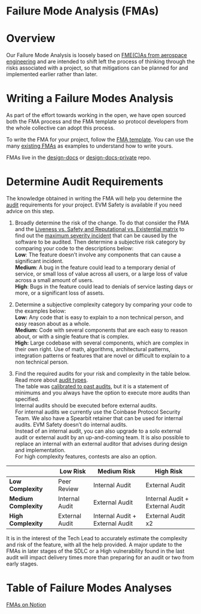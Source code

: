 # Failure Mode Analysis (FMAs)

# Overview
Our Failure Mode Analysis is loosely based on [FME(C)As from aerospace engineering](https://en.wikipedia.org/wiki/Failure_mode_and_effects_analysis) and are intended to shift left the process of thinking through the risks associated with a project, so that mitigations can be planned for and implemented earlier rather than later.

# Writing a Failure Modes Analysis
As part of the effort towards working in the open, we have open sourced both the FMA process and the FMA template so protocol developers from the whole collective can adopt this process. 

To write the FMA for your project, follow the [FMA template](https://github.com/ethereum-optimism/design-docs/blob/main/assets/fma-template.md). You can use the many [existing FMAs](https://github.com/ethereum-optimism/design-docs/tree/main/security) as examples to understand how to write yours.

FMAs live in the [design-docs](https://github.com/ethereum-optimism/design-docs/blob/main/security/failure-modes-analysis.md) or [design-docs-private](https://github.com/ethereum-optimism/design-docs-private) repo.

# Determine Audit Requirements
The knowledge obtained in writing the FMA will help you determine the [audit](./audits.md) requirements for your project. EVM Safety is available if you need advice on this step.

1. Broadly determine the risk of the change. To do that consider the FMA and the [Liveness vs. Safety and Reputational vs. Existential matrix](https://gov.optimism.io/t/op-labs-audit-framework-when-to-get-external-security-review-and-how-to-prepare-for-it/6864#what-code-should-be-audited-3) to find out the [maximum severity incident](https://www.notion.so/Incident-Management-17268107b18d4c7492cab3d319d30533?pvs=21) that can be caused by the software to be audited. Then determine a subjective risk category by comparing your code to the descriptions below:
<br>**Low**: The feature doesn’t involve any components that can cause a significant incident.
<br>**Medium**: A bug in the feature could lead to a temporary denial of service, or small loss of value across all users, or a large loss of value across a small amount of users.
<br>**High**: Bugs in the feature could lead to denials of service lasting days or more, or a significant loss of assets.

2. Determine a subjective complexity category by comparing your code to the examples below:
<br>**Low:** Any code that is easy to explain to a non technical person, and easy reason about as a whole.
<br>**Medium:** Code with several components that are each easy to reason about, or with a single feature that is complex.
<br>**High:** Large codebase with several components, which are complex in their own right. Use of math, algorithms, architectural patterns, integration patterns or features that are novel or difficult to explain to a non technical person.

3. Find the required audits for your risk and complexity in the table below. Read more about [audit types](https://www.notion.so/About-the-Audit-Process-1b9f153ee162805e8adcd2d50237c622?pvs=21).
<br>The table was [calibrated to past audits](https://www.notion.so/Calibration-1bbf153ee16280d0a17adebee7f797e3?pvs=21), but it is a statement of minimums and you always have the option to execute more audits than specified.
<br>Internal audits should be executed before external audits.
<br>For internal audits we currently use the Coinbase Protocol Security Team. We also have a Spearbit retainer that can be used for internal audits. EVM Safety doesn’t do internal audits.
<br>Instead of an internal audit, you can also upgrade to a solo external audit or external audit by an up-and-coming team. It is also possible to replace an internal with an external auditor that advises during design and implementation.
<br>For high complexity features, contests are also an option. 

|  | **Low Risk** | **Medium Risk** | **High Risk** |
| --- | --- | --- | --- |
| **Low Complexity** | Peer Review | Internal Audit | External Audit |
| **Medium Complexity** | Internal Audit | External Audit | Internal Audit + External Audit |
| **High Complexity** | External Audit | Internal Audit + External Audit | External Audit x2 |

It is in the interest of the Tech Lead to accurately estimate the complexity and risk of the feature, with all the help provided. A major update to the FMAs in later stages of the SDLC or a High vulnerability found in the last audit will impact delivery times more than preparing for an audit or two from early stages.

# Table of Failure Modes Analyses

[FMAs on Notion](https://www.notion.so/oplabs/Failure-Mode-Analyses-FMAs-1fb9f65a13e542e5b48af6c850763494?pvs=4#7279d87ce31644e4a725f837096bb24c)
